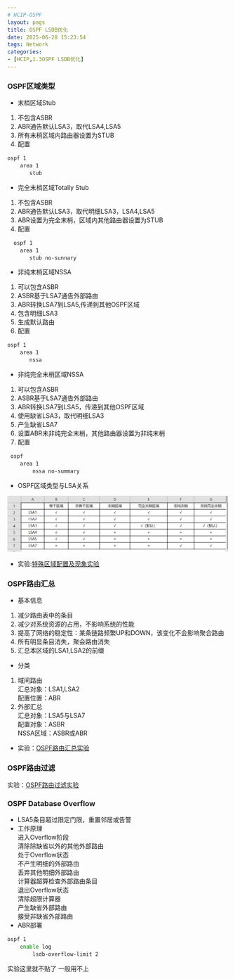 ```yaml
---
# HCIP-OSPF
layout: pags
title: OSPF LSDB优化
date: 2025-06-28 15:23:54
tags: Network
categories: 
- [HCIP,1.3OSPF LSDB优化] 
---
```


### OSPF区域类型
- 末梢区域Stub
1. 不包含ASBR
2. ABR通告默认LSA3，取代LSA4,LSA5
3. 所有末梢区域内路由器设置为STUB
4. 配置

```bash
ospf 1
    area 1
       stub
```
<!-- more -->
- 完全末梢区域Totally Stub
1. 不包含ASBR
2. ABR通告默认LSA3，取代明细LSA3，LSA4,LSA5
3. ABR设置为完全末梢，区域内其他路由器设置为STUB
4.  配置

```bash
  ospf 1
    area 1
       stub no-sunnary
```

- 非纯末梢区域NSSA
1. 可以包含ASBR
2. ASBR基于LSA7通告外部路由
3. ABR转换LSA7到LSA5,传递到其他OSPF区域 
4. 包含明细LSA3
5. 生成默认路由
6. 配置

```bash
ospf 1
    area 1
       nssa
```

- 非纯完全末梢区域NSSA
1. 可以包含ASBR
2. ASBR基于LSA7通告外部路由
3. ABR转换LSA7到LSA5，传递到其他OSPF区域
4. 使用缺省LSA3，取代明细LSA3
5. 产生缺省LSA7
6. 设置ABR未非纯完全末梢，其他路由器设置为非纯末梢 
7. 配置

```bash
 ospf 
    area 1
        nssa no-summary
```

- OSPF区域类型与LSA关系

![命令](../imgs/OSPF/OSPF区域类型与LSA关系.png)

- 实验:[特殊区域配置及现象实验](https://symye.github.io/2025/06/28/OSPF%E8%B7%AF%E7%94%B1%E8%BF%87%E6%BB%A4%E5%AE%9E%E9%AA%8C/)

### OSPF路由汇总

- 基本信息
1. 减少路由表中的条目
2. 减少对系统资源的占用，不影响系统的性能
3. 提高了网络的稳定性：某条链路频繁UP和DOWN，该变化不会影响聚合路由
4. 所有明显条目消失，聚会路由消失
5. 汇总本区域的LSA1,LSA2的前缀

- 分类
1. 域间路由  
       汇总对象：LSA1,LSA2  
       配置位置：ABR
2. 外部汇总  
       汇总对象：LSA5与LSA7  
       配置对象：ASBR  
       NSSA区域：ASBR或ABR
- 实验：[OSPF路由汇总实验]()

### OSPF路由过滤

实验：[OSPF路由过滤实验]()

### OSPF Database Overflow

- LSA5条目超过限定门限，重置邻居或告警
- 工作原理  
    进入Overflow阶段  
        清除除缺省以外的其他外部路由    
    处于Overflow状态  
        不产生明细的外部路由  
        丢弃其他明细外部路由  
        计算器超算检查外部路由条目  
    退出Overflow状态  
        清除超限计算器  
        产生缺省外部路由  
        接受非缺省外部路由
- ABR部署

```bash
ospf 1
    enable log
        lsdb-overflow-limit 2
```

实验这里就不贴了 一般用不上 
